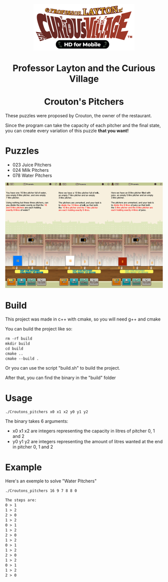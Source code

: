 <p align="center">
  <img align="center" src="../assets/professor-layton-curious-village.png" />
</p>

<h1 align="center">
  Professor Layton and the Curious Village
</h1>
<h1 align="center">
  Crouton's Pitchers
</h1>

These puzzles were proposed by Crouton, the owner of the restaurant.

Since the program can take the capacity of each pitcher and the final state, you can create every variation of this puzzle **that you want!**

# Puzzles

- 023 Juice Pitchers
- 024 Milk Pitchers
- 078 Water Pitchers

<p align="center">
  <img align="center" src="../assets/IMG-4067.PNG" />
</p>

# Build

This project was made in c++ with cmake, so you will need g++ and cmake

You can build the project like so:
```
rm -rf build
mkdir build
cd build
cmake ..
cmake --build .
```
Or you can use the script "build.sh" to build the project.

After that, you can find the binary in the "build" folder

# Usage

```
./Croutons_pitchers x0 x1 x2 y0 y1 y2
```

The binary takes 6 arguments:

- x0 x1 x2 are integers representing the capacity in litres of pitcher 0, 1 and 2
- y0 y1 y2 are integers representing the amount of litres wanted at the end in pitcher 0, 1 and 2


# Example

Here's an exemple to solve "Water Pitchers"
```
./Croutons_pitchers 16 9 7 8 8 0
```

```
The steps are:
0 > 1
1 > 2
2 > 0
1 > 2
0 > 1
1 > 2
2 > 0
1 > 2
0 > 1
1 > 2
2 > 0
1 > 2
0 > 1
1 > 2
2 > 0
```
